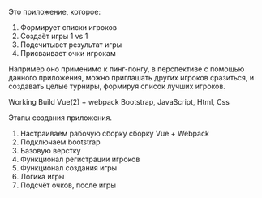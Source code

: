 Это приложение, которое: 
1. Формирует списки игроков 
2. Создаёт игры 1 vs 1 
3. Подсчитывeт результат игры
4. Присваивает очки игрокам
  
Например оно применимо к пинг-понгу, 
в перспективе с помощью данного приложения, 
можно приглашать других игроков сразиться, 
и создавать целые турниры, формируя список лучших игроков.

Working Build Vue(2) + webpack
Bootstrap, JavaScript, Html, Css

Этапы создания приложения.
1. Настраиваем рабочую сборку сборку Vue + Webpack
2. Подключаем bootstrap 
3. Базовую верстку
4. Функционал регистрации игроков
5. Функционал создания игры 
6. Логика игры
7. Подсчёт очков, после игры
